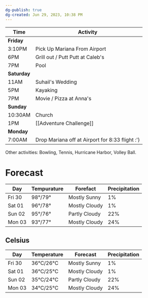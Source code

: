 ```yaml
---
dg-publish: true
dg-created: Jun 29, 2023, 10:38 PM
---
```


| Time     | Activity                                        |
|----------|-------------------------------------------------|
| **Friday**   |                                                 |
| 3:10PM   | Pick Up Mariana From Airport                    |
| 6PM      | Grill out / Putt Putt at Caleb's                 |
| 7PM      | Pool                                            |
| **Saturday** |                                                 |
| 11AM     | Suhail's Wedding                                |
| 5PM      | Kayaking                                        |
| 7PM      | Movie / Pizza at Anna's                         |
| **Sunday**   |                                                 |
| 10:30AM  | Church                                          |
| 1PM      | [[Adventure Challenge]]                             |
| **Monday**   |                                                 |
| 7:00AM   | Drop Mariana off at Airport for 8:33 flight :') |

Other activities: Bowling, Tennis, Hurricane Harbor, Volley Ball.

# Forecast

| Day    | Tempurature | Forefact      | Precipitation |
|--------|-------------|---------------|---------------|
| Fri 30 | 98°/79°     | Mostly Sunny  | 1%            |
| Sat 01 | 96°/78°     | Mostly Cloudy | 1%            |
| Sun 02 | 95°/76°     | Partly Cloudy | 22%           |
| Mon 03 | 93°/77°     | Mostly Cloudy | 24%           |

## Celsius

| Day    | Temperature | Forecast      | Precipitation |
|--------|-------------|---------------|---------------|
| Fri 30 | 36°C/26°C   | Mostly Sunny  | 1%            |
| Sat 01 | 36°C/25°C   | Mostly Cloudy | 1%            |
| Sun 02 | 35°C/24°C   | Partly Cloudy | 22%           |
| Mon 03 | 34°C/25°C   | Mostly Cloudy | 24%           |
